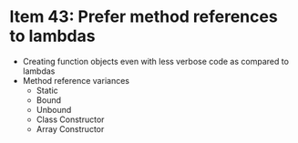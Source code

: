 # Item 43: Prefer method references to lambdas

- Creating function objects even with less verbose code as compared to lambdas
- Method reference variances
  - Static
  - Bound
  - Unbound
  - Class Constructor
  - Array Constructor


